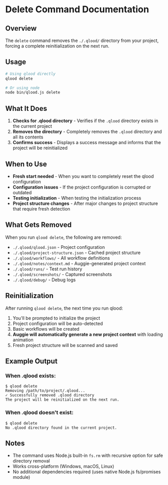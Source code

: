 # Delete Command Documentation

## Overview
The `delete` command removes the `./.qlood/` directory from your project, forcing a complete reinitialization on the next run.

## Usage

```bash
# Using qlood directly
qlood delete

# Or using node
node bin/qlood.js delete
```

## What It Does

1. **Checks for .qlood directory** - Verifies if the `.qlood` directory exists in the current project
2. **Removes the directory** - Completely removes the `.qlood` directory and all its contents
3. **Confirms success** - Displays a success message and informs that the project will be reinitialized

## When to Use

- **Fresh start needed** - When you want to completely reset the qlood configuration
- **Configuration issues** - If the project configuration is corrupted or outdated
- **Testing initialization** - When testing the initialization process
- **Project structure changes** - After major changes to project structure that require fresh detection

## What Gets Removed

When you run `qlood delete`, the following are removed:

- `./.qlood/qlood.json` - Project configuration
- `./.qlood/project-structure.json` - Cached project structure
- `./.qlood/workflows/` - All workflow definitions
- `./.qlood/notes/context.md` - Auggie-generated project context
- `./.qlood/runs/` - Test run history
- `./.qlood/screenshots/` - Captured screenshots
- `./.qlood/debug/` - Debug logs

## Reinitialization

After running `qlood delete`, the next time you run qlood:

1. You'll be prompted to initialize the project
2. Project configuration will be auto-detected
3. Basic workflows will be created
4. **Auggie will automatically generate a new project context** with loading animation
5. Fresh project structure will be scanned and saved

## Example Output

### When .qlood exists:
```
$ qlood delete
Removing /path/to/project/.qlood...
✓ Successfully removed .qlood directory
The project will be reinitialized on the next run.
```

### When .qlood doesn't exist:
```
$ qlood delete
No .qlood directory found in the current project.
```

## Notes

- The command uses Node.js built-in `fs.rm` with recursive option for safe directory removal
- Works cross-platform (Windows, macOS, Linux)
- No additional dependencies required (uses native Node.js fs/promises module)
